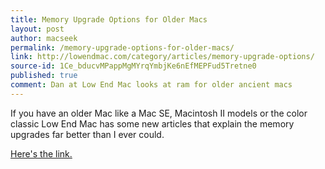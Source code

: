 ```yaml
---
title: Memory Upgrade Options for Older Macs
layout: post
author: macseek
permalink: /memory-upgrade-options-for-older-macs/
link: http://lowendmac.com/category/articles/memory-upgrade-options/
source-id: 1Ce_bducvMPappMgMYrqYmbjKe6nEfMEPFud5Tretne0
published: true
comment: Dan at Low End Mac looks at ram for older ancient macs
---
```

If you have an older Mac like a Mac SE, Macintosh II models or the color classic Low End Mac has some new articles that explain the memory upgrades far better than I ever could. 

[Here's the link.](http://lowendmac.com/category/articles/memory-upgrade-options/)

